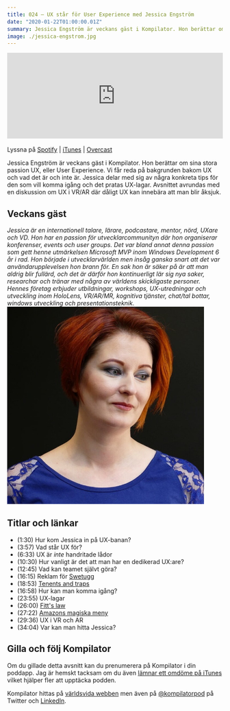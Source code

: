 ```yaml
---
title: 024 – UX står för User Experience med Jessica Engström
date: "2020-01-22T01:00:00.01Z"
summary: Jessica Engström är veckans gäst i Kompilator. Hon berättar om sina stora passion UX, eller User Experience. Vi får reda på bakgrunden bakom UX och vad det är och inte är. Jessica delar med sig av några konkreta tips för den som vill komma igång och det pratas UX-lagar. Avsnittet avrundas med en diskussion om UX i VR/AR där dåligt UX kan innebära att man blir åksjuk.
image: ./jessica-engstrom.jpg
---
```


<iframe height="200px" width="100%" frameborder="no" scrolling="no" seamless src="https://player.simplecast.com/82e95468-553c-4682-829c-55ee4640b7f7?dark=false"></iframe>

Lyssna på [Spotify](https://open.spotify.com/show/3yUXDikALYz3dDYhmKaXRs) | [iTunes](https://podcasts.apple.com/se/podcast/kompilator/id1455198510) | [Overcast](https://overcast.fm/itunes1455198510/kompilator)

Jessica Engström är veckans gäst i Kompilator. Hon berättar om sina stora passion UX, eller User Experience. Vi får reda på bakgrunden bakom UX och vad det är och inte är. Jessica delar med sig av några konkreta tips för den som vill komma igång och det pratas UX-lagar. Avsnittet avrundas med en diskussion om UX i VR/AR där dåligt UX kan innebära att man blir åksjuk.

## Veckans gäst
_Jessica är en internationell talare, lärare, podcastare, mentor, nörd, UXare och VD. Hon har en passion för utvecklarcommunityn där hon organiserar konferenser, events och user groups. Det var bland annat denna passion som gett henne utmärkelsen Microsoft MVP inom Windows Development 6 år i rad. Hon började i utvecklarvärlden men insåg ganska snart att det var användarupplevelsen hon brann för. En sak hon är säker på är att man aldrig blir fullärd, och det är därför hon kontinuerligt lär sig nya saker, researchar och tränar med några av världens skickligaste personer. Hennes företag erbjuder utbildningar, workshops, UX-utredningar och utveckling inom HoloLens, VR/AR/MR, kognitiva tjänster, chat/tal bottar, windows utveckling och presentationsteknik._
![Bild på Jessica Engström](./jessica-engstrom.jpg)

## Titlar och länkar
- (1:30) Hur kom Jessica in på UX-banan?
- (3:57) Vad står UX för? 
- (6:33) UX är *inte* handritade lådor
- (10:30) Hur vanligt är det att man har en dedikerad UX:are?
- (12:45) Vad kan teamet självt göra?
- (16:15) Reklam för [Swetugg](https://swetugg.se)
- (18:53) [Tenents and traps](http://www.azm.se/traps)
- (16:58) Hur kan man komma igång?
- (23:55) UX-lagar
- (26:00) [Fitt's law](https://en.wikipedia.org/wiki/Fitts%27s_law)
- (27:22) [Amazons magiska meny](https://bjk5.com/post/44698559168/breaking-down-amazons-mega-dropdown)
- (29:36) UX i VR och AR
- (34:04) Var kan man hitta Jessica?

## Gilla och följ Kompilator

Om du gillade detta avsnitt kan du prenumerera på Kompilator i din poddapp. Jag är hemskt tacksam om du även [lämnar ett omdöme på iTunes](https://podcasts.apple.com/se/podcast/kompilator/id1455198510?mt=2) vilket hjälper fler att upptäcka podden.

Kompilator hittas på [världsvida webben](https://kompilator.se) men även på [@kompilatorpod](https://twitter.com/kompilatorpod)  på Twitter och [LinkedIn](https://www.linkedin.com/company/kompilator).